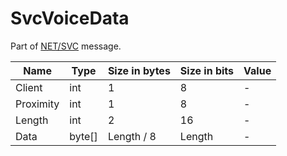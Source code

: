 # SvcVoiceData

Part of [NET/SVC](../netsvc.md) message.

| Name | Type | Size in bytes | Size in bits | Value |
| --- | --- | --- | --- | --- |
| Client | int | 1 | 8 | - |
| Proximity | int | 1 | 8 | - |
| Length | int | 2 | 16 | - |
| Data | byte[] | Length / 8 | Length | - |
